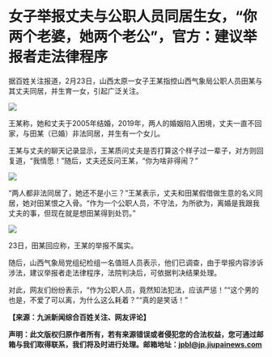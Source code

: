 # 女子举报丈夫与公职人员同居生女，“你两个老婆，她两个老公”，官方：建议举报者走法律程序

据百姓关注报道，2月23日，山西太原一女子王某指控山西气象局公职人员田某与其丈夫同居，并生育一女，引起广泛关注。

![](https://inews.gtimg.com/om_bt/Ot1DrZo9bmZVi1FgXevS9tHc2e1ghYFrdcLruIL3LfvjEAA/1000)

王某称，她和丈夫于2005年结婚，2019年，两人的婚姻陷入困境，丈夫一直不回家，与田某（已婚）非法同居，并生有一个女儿。

王某与丈夫的聊天记录显示，王某质问丈夫是否打算这个样子过一辈子，对方则回复道，“我情愿！”随后，丈夫还反问王某，“你为啥非得闹？”

![](https://inews.gtimg.com/om_bt/OBiPQbpV9fDJkOfxQ7eDcKte6qMAv9Top99EAOQ3XuwyQAA/1000)

“两人都非法同居了，她还不是小三？”王某表示，丈夫和田某假借做生意的名义同居，她对田某恨之入骨。“作为一个公职人员，不守法，为所欲为，离婚是我跟我丈夫的事，但现在就是想田某得到处罚。”

![](https://inews.gtimg.com/om_bt/OvAmes_4FStc3UgDWCFU5hSxWpiq4kt2Xw_0QPspIlxuYAA/1000)

23日，田某回应称，王某的举报不属实。

随后，山西气象局党组纪检组一名值班人员表示，他们已调查，由于举报内容涉诉涉法，建议举报者走法律程序，法院判决后，可依据判决结果处理。

对此，网友们纷纷表示，“作为公职人员，竟然知法犯法，应该严惩！”“这个男的也是，不爱了可以离，为什么这么耗着？”“真的是笑话！”

**【来源：九派新闻综合百姓关注、网友评论】**

**声明：此文版权归原作者所有，若有来源错误或者侵犯您的合法权益，您可通过邮箱与我们取得联系，我们将及时进行处理。邮箱地址：jpbl@jp.jiupainews.com**

